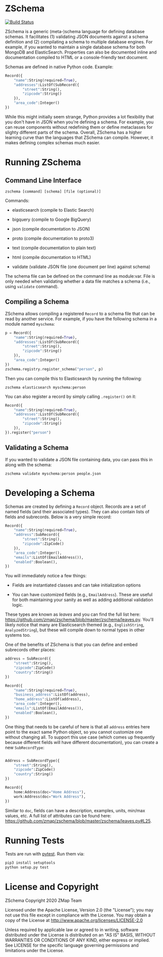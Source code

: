 ZSchema
=======

[![Build Status](https://travis-ci.org/zmap/zschema.svg?branch=master)](https://travis-ci.org/zmap/zschema)

ZSchema is a generic (meta-)schema language for defining database schemas. It
facilitates (1) validating JSON documents against a schema definition and (2)
compilating a schema to multiple database engines. For example, if you wanted
to maintain a single database schema for both MongoDB and ElasticSearch.
Properties can also be documented inline and documentation compiled to HTML or
a console-friendly text document.

Schemas are defined in native Python code. Example:

```python
Record({
    "name":String(required=True),
    "addresses":ListOf(SubRecord({
        "street":String(),
        "zipcode":String()
    }),
    "area_code":Integer()
})
```

While this might initially seem strange, Python provides a lot flexibility that
you don't have in JSON when you're defining a schema. For example, you can
reuse components without redefining them or define metaclasses for slighty
different parts of the schema. Overall, ZSchema has a higher learning curve
than the languages that ZSchema can compile. However, it makes defining complex
schemas much easier.

Running ZSchema
===============

Command Line Interface
----------------------

`zschema [command] [schema] [file (optional)]`

Commands:

 * elasticsearch (compile to Elastic Search)

 * bigquery (compile to Google BigQuery)

 * json (compile documentation to JSON)

 * proto (compile documentation to proto3)

 * text (compile documentation to plain text)

 * html (compile documentation to HTML)

 * validate (validate JSON file (one document per line) against schema)

The schema file can be defined on the command line as module:var. File is only
needed when validating whether a data file matches a schema (i.e., using
`validate` command).


Compiling a Schema
------------------

ZSchema allows compiling a registered `Record` to a schema file that can be
read by another service. For example, if you have the following schema in a
module named `myschema`:

```python
p = Record({
    "name":String(required=True),
    "addresses":ListOf(SubRecord({
        "street":String(),
        "zipcode":String()
    }),
    "area_code":Integer()
})
zschema.registry.register_schema("person", p)
```

Then you can compile this to Elasticsearch by running the following:
```
zschema elasticsearch myschema:person
```

You can also register a record by simply calling `.register()` on it:

```python
Record({
    "name":String(required=True),
    "addresses":ListOf(SubRecord({
        "street":String(),
        "zipcode":String()
    }),
}).register("person")
```


Validating a Schema
-------------------

If you wanted to validate a JSON file containing data, you can pass this in along with the schema:

```
zschema validate myschema:person people.json
```


Developing a Schema
===================

Schemas are created by defining a `Record` object. Records are a set of named
fields (and their associated types). They can also contain lists of fields and
subrecords. Below is a very simple record:

```python
Record({
    "name":String(required=True),
    "address":SubRecord({
        "street":String(),
        "zipcode":ZipCode()
    }),
    "area_code":Integer(),
	"emails":ListOf(EmailAddress()),
	"enabled":Boolean(),
})
```

You will immediately notice a few things:

 * Fields are instantiated classes and can take initialization options

 * You can have customized fields (e.g., `EmailAddress`). These are useful for both
   maintaining your sanity as well as adding additional validation logic.


These types are known as _leaves_ and you can find the full list here:
https://github.com/zmap/zschema/blob/master/zschema/leaves.py. You'll likely
notice that many are Elasticsearch themed (e.g., `EnglishString`,
`AnalyzedString`), but these will compile down to normal types in other systems
too.

One of the benefits of ZSchema is that you can define and embed subrecords
other places:

```python
address = SubRecord({
    "street":String(),
    "zipcode":ZipCode()
    "country":String()
})

Record({
    "name":String(required=True),
    "business_address":ListOf(address),
    "home_address":ListOf(address),
    "area_code":Integer(),
	"emails":ListOf(EmailAddress()),
	"enabled":Boolean(),
})
```

One thing that needs to be careful of here is that all `address` entries here
point to the exact same Python object, so you cannot customize one without
changing all. To support this use case (which comes up frequently because
different fields will have different documentation), you can create a new `SubRecordType`:

```python

Address = SubRecordType({
    "street":String(),
    "zipcode":ZipCode()
    "country":String()
})

Record({
	home:Address(doc="Home Address"),
	work:Address(doc="Work Address"),
})

```

Similar to `doc`, fields can have a description, examples, units, min/max
values, etc. A full list of attributes can be found here:
https://github.com/zmap/zschema/blob/master/zschema/leaves.py#L25.


Running Tests
=============

Tests are run with [pytest](https://docs.pytest.org/en/stable/). Run them via:
```zsh
pip3 install setuptools
python setup.py test
```


License and Copyright
=====================

ZSchema Copyright 2020 ZMap Team

Licensed under the Apache License, Version 2.0 (the "License"); you may not use
this file except in compliance with the License. You may obtain a copy of the
License at http://www.apache.org/licenses/LICENSE-2.0

Unless required by applicable law or agreed to in writing, software distributed
under the License is distributed on an "AS IS" BASIS, WITHOUT WARRANTIES OR
CONDITIONS OF ANY KIND, either express or implied. See LICENSE for the specific
language governing permissions and limitations under the License.
